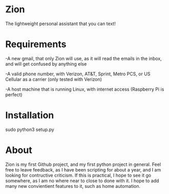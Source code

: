 # Zion
The lightweight personal assistant that you can text!

# Requirements

-A new gmail, that only Zion will use, as it will read the emails in the inbox, and will get confused by anything else

-A valid phone number, with Verizon, AT&T, Sprint, Metro PCS, or US Cellular as a carrier (only tested with Verizon)

-A host machine that is running Linux, with internet access (Raspberry Pi is perfect)

# Installation

sudo python3 setup.py

# About
Zion is my first Github project, and my first python project in general. Feel free to leave feedback, as I have been scripting for about a year, and I am looking for contructive criticism. If this is practical, I hope to see it go somewhere, as I am no where near to close to done with it. I hope to add many new convientient features to it, such as home automation.
